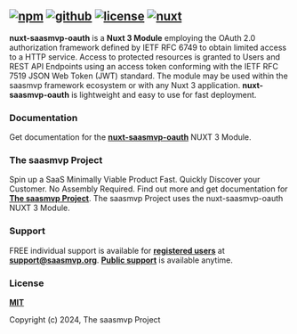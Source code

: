 [![npm](https://img.shields.io/npm/v/@saasmvp/nuxt-saasmvp-oauth?logo=npm)](https://www.npmjs.com/package/@saasmvp/nuxt-saasmvp-oauth)
[![github](https://img.shields.io/badge/github%20repo-black?logo=github)](https://github.com/rickgregg/nuxt-saasmvp-oauth)
[![license](https://img.shields.io/github/license/nuxt/nuxt.svg?style=flat&colorA=18181B&colorB=28CF8D)](https://github.com/rickgregg/nuxt-saasmvp-oauth/blob/main/LICENSE.txt)
[![nuxt](https://img.shields.io/badge/Nuxt%20Framework-18181B?logo=nuxt.js)](https://nuxt.com)
---

**nuxt-saasmvp-oauth** is a **Nuxt 3 Module** employing the OAuth 2.0 authorization framework defined by IETF RFC 6749 to obtain limited access to a HTTP service. Access to protected resources is granted to Users and REST API Endpoints using an access token conforming with the IETF RFC 7519 JSON Web Token (JWT) standard. The module may be used within the saasmvp framework ecosystem or with any Nuxt 3 application. **nuxt-saasmvp-oauth** is lightweight and easy to use for fast deployment.

### Documentation

Get documentation for the [**nuxt-saasmvp-oauth**](https://oauth.saasmvp.org/) NUXT 3 Module.

### The saasmvp Project

Spin up a SaaS Minimally Viable Product Fast. Quickly Discover your Customer. No Assembly Required. Find out more and get documentation for [**The saasmvp Project**](https://saasmvp.org). The saasmvp Project uses the nuxt-saasmvp-oauth NUXT 3 Module.

### Support

FREE individual support is available for [**registered users**](https://oauth.saasmvp.org/documentation/support.html) at **support@saasmvp.org**. [**Public support**](https://github.com/rickgregg/nuxt-saasmvp-oauth/issues) is available anytime.

### License

[**MIT**](https://github.com/rickgregg/nuxt-saasmvp-oauth/blob/main/LICENSE.txt)

Copyright (c) 2024, The saasmvp Project
